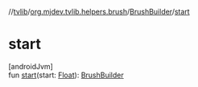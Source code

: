//[tvlib](../../../index.md)/[org.mjdev.tvlib.helpers.brush](../index.md)/[BrushBuilder](index.md)/[start](start.md)

# start

[androidJvm]\
fun [start](start.md)(start: [Float](https://kotlinlang.org/api/latest/jvm/stdlib/kotlin/-float/index.html)): [BrushBuilder](index.md)

